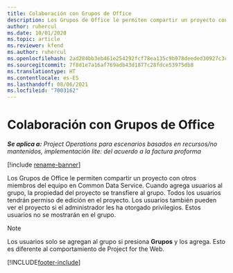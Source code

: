 ```yaml
---
title: Colaboración con Grupos de Office
description: Los Grupos de Office le permiten compartir un proyecto con otros miembros del equipo en Common Data Service.
author: ruhercul
ms.date: 10/01/2020
ms.topic: article
ms.reviewer: kfend
ms.author: ruhercul
ms.openlocfilehash: 2ad284bb3eb461e254292fcf78ea135c9b978deeded30927c3c442afc2ec0b7e
ms.sourcegitcommit: 7f8d1e7a16af769adb43d1877c28fdce53975db8
ms.translationtype: HT
ms.contentlocale: es-ES
ms.lasthandoff: 08/06/2021
ms.locfileid: "7003162"
---
```

# <a name="collaboration-with-office-groups"></a>Colaboración con Grupos de Office

_**Se aplica a:** Project Operations para escenarios basados en recursos/no mantenidos, implementación lite: del acuerdo a la factura proforma_

[!include [rename-banner](~/includes/cc-data-platform-banner.md)]

Los Grupos de Office le permiten compartir un proyecto con otros miembros del equipo en Common Data Service. Cuando agrega usuarios al grupo, la propiedad del proyecto se transfiere al grupo. Todos los usuarios tendrán permiso de edición en el proyecto. Los usuarios también pueden ver el proyecto si el administrador les ha otorgado privilegios. Estos usuarios no se mostrarán en el grupo.

> [!NOTE] 
> Los usuarios solo se agregan al grupo si presiona **Grupos** y los agrega. Esto es diferente al comportamiento de Project for the Web. 



[!INCLUDE[footer-include](../includes/footer-banner.md)]